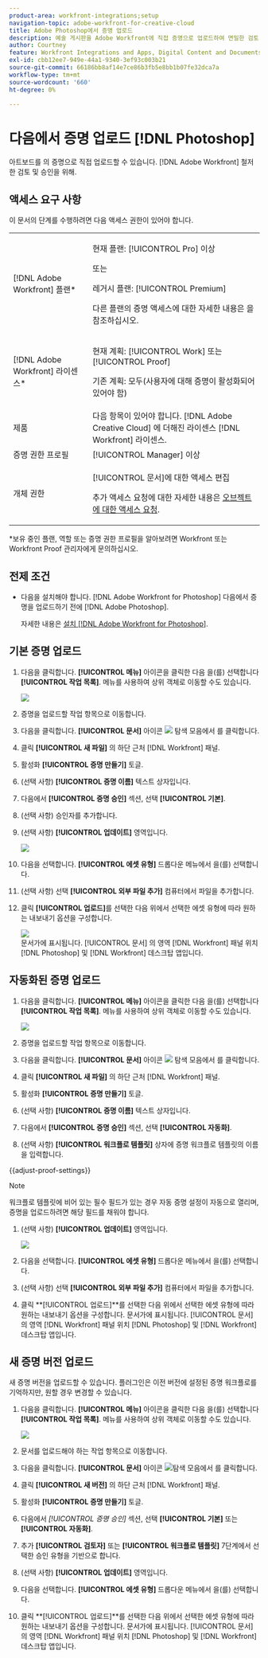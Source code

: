 ```yaml
---
product-area: workfront-integrations;setup
navigation-topic: adobe-workfront-for-creative-cloud
title: Adobe Photoshop에서 증명 업로드
description: 예술 게시판을 Adobe Workfront에 직접 증명으로 업로드하여 면밀한 검토 및 승인을 받을 수 있습니다.
author: Courtney
feature: Workfront Integrations and Apps, Digital Content and Documents
exl-id: cbb12ee7-949e-44a1-9340-3ef93c003b21
source-git-commit: 66186bb8af14e7ce86b3fb5e8bb1b07fe32dca7a
workflow-type: tm+mt
source-wordcount: '660'
ht-degree: 0%

---
```


# 다음에서 증명 업로드 [!DNL Photoshop]

아트보드를 의 증명으로 직접 업로드할 수 있습니다. [!DNL Adobe Workfront] 철저한 검토 및 승인을 위해.

## 액세스 요구 사항

이 문서의 단계를 수행하려면 다음 액세스 권한이 있어야 합니다.

<table style="table-layout:auto"> 
 <col> 
 <col> 
 <tbody> 
  <tr> 
   <td role="rowheader">[!DNL Adobe Workfront] 플랜*</td> 
   <td> <p>현재 플랜: [!UICONTROL Pro] 이상</p> <p>또는</p> <p>레거시 플랜: [!UICONTROL Premium]</p> <p>다른 플랜의 증명 액세스에 대한 자세한 내용은 을 참조하십시오.</p> </td> 
  </tr> 
  <tr> 
   <td role="rowheader">[!DNL Adobe Workfront] 라이센스*</td> 
   <td> <p>현재 계획: [!UICONTROL Work] 또는 [!UICONTROL Proof]</p> <p>기존 계획: 모두(사용자에 대해 증명이 활성화되어 있어야 함)</p> </td> 
  </tr> 
  <tr> 
   <td role="rowheader">제품</td> 
   <td>다음 항목이 있어야 합니다. [!DNL Adobe Creative Cloud] 에 더해진 라이센스 [!DNL Workfront] 라이센스.</td> 
  </tr> 
  <tr> 
   <td role="rowheader">증명 권한 프로필 </td> 
   <td>[!UICONTROL Manager] 이상</td> 
  </tr> 
  <tr> 
   <td role="rowheader">개체 권한</td> 
   <td> <p>[!UICONTROL 문서]에 대한 액세스 편집</p> <p>추가 액세스 요청에 대한 자세한 내용은 <a href="../../workfront-basics/grant-and-request-access-to-objects/request-access.md" class="MCXref xref">오브젝트에 대한 액세스 요청</a>.</p> </td> 
  </tr> 
 </tbody> 
</table>

&#42;보유 중인 플랜, 역할 또는 증명 권한 프로필을 알아보려면 Workfront 또는 Workfront Proof 관리자에게 문의하십시오.

## 전제 조건

* 다음을 설치해야 합니다. [!DNL Adobe Workfront for Photoshop] 다음에서 증명을 업로드하기 전에 [!DNL Adobe Photoshop].

  자세한 내용은 [설치 [!DNL Adobe Workfront for Photoshop]](../../workfront-integrations-and-apps/adobe-workfront-for-creative-cloud/wf-cc-install-ps.md).

## 기본 증명 업로드

1. 다음을 클릭합니다. **[!UICONTROL 메뉴]** 아이콘을 클릭한 다음 을(를) 선택합니다 **[!UICONTROL 작업 목록]**. 메뉴를 사용하여 상위 객체로 이동할 수도 있습니다.

   ![](assets/go-back-to-work-list-350x314.png)

1. 증명을 업로드할 작업 항목으로 이동합니다.
1. 다음을 클릭합니다. **[!UICONTROL 문서]** 아이콘 ![](assets/documents.png) 탐색 모음에서 를 클릭합니다.
1. 클릭 **[!UICONTROL 새 파일]** 의 하단 근처 [!DNL Workfront] 패널.
1. 활성화 **[!UICONTROL 증명 만들기]** 토글.
1. (선택 사항) **[!UICONTROL 증명 이름]** 텍스트 상자입니다.
1. 다음에서 **[!UICONTROL 증명 승인]** 섹션, 선택 **[!UICONTROL 기본]**.
1. (선택 사항) 승인자를 추가합니다.
1. (선택 사항) **[!UICONTROL 업데이트]** 영역입니다.

   ![](assets/add-comment.png)

1. 다음을 선택합니다. **[!UICONTROL 에셋 유형]** 드롭다운 메뉴에서 을(를) 선택합니다.

1. (선택 사항) 선택 **[!UICONTROL 외부 파일 추가]** 컴퓨터에서 파일을 추가합니다.
1. 클릭 **[!UICONTROL 업로드]**&#x200B;를 선택한 다음 위에서 선택한 에셋 유형에 따라 원하는 내보내기 옵션을 구성합니다.

   ![](assets/plugin-files-350x307.png)\
   문서가에 표시됩니다. [!UICONTROL 문서] 의 영역 [!DNL Workfront] 패널 위치 [!DNL Photoshop] 및 [!DNL Workfront] 데스크탑 앱입니다.


## 자동화된 증명 업로드

1. 다음을 클릭합니다. **[!UICONTROL 메뉴]** 아이콘을 클릭한 다음 을(를) 선택합니다 **[!UICONTROL 작업 목록]**. 메뉴를 사용하여 상위 객체로 이동할 수도 있습니다.

   ![](assets/go-back-to-work-list-350x314.png)

1. 증명을 업로드할 작업 항목으로 이동합니다.
1. 다음을 클릭합니다. **[!UICONTROL 문서]** 아이콘 ![](assets/documents.png) 탐색 모음에서 를 클릭합니다.

1. 클릭 **[!UICONTROL 새 파일]** 의 하단 근처 [!DNL Workfront] 패널.
1. 활성화 **[!UICONTROL 증명 만들기]** 토글.
1. (선택 사항) **[!UICONTROL 증명 이름]** 텍스트 상자입니다.
1. 다음에서 **[!UICONTROL 증명 승인]** 섹션, 선택 **[!UICONTROL 자동화]**.
1. (선택 사항) **[!UICONTROL 워크플로 템플릿]** 상자에 증명 워크플로 템플릿의 이름을 입력합니다.

{{adjust-proof-settings}}

>[!NOTE]
>
> 워크플로 템플릿에 비어 있는 필수 필드가 있는 경우 자동 증명 설정이 자동으로 열리며, 증명을 업로드하려면 해당 필드를 채워야 합니다.


1. (선택 사항) **[!UICONTROL 업데이트]** 영역입니다.

   ![](assets/add-comment-automated-approval.png)

1. 다음을 선택합니다. **[!UICONTROL 에셋 유형]** 드롭다운 메뉴에서 을(를) 선택합니다.
1. (선택 사항) 선택 **[!UICONTROL 외부 파일 추가]** 컴퓨터에서 파일을 추가합니다.
1. 클릭 **[!UICONTROL 업로드]**를 선택한 다음 위에서 선택한 에셋 유형에 따라 원하는 내보내기 옵션을 구성합니다.
문서가에 표시됩니다. [!UICONTROL 문서] 의 영역 [!DNL Workfront] 패널 위치 [!DNL Photoshop] 및 [!DNL Workfront] 데스크탑 앱입니다.

## 새 증명 버전 업로드

새 증명 버전을 업로드할 수 있습니다. 플러그인은 이전 버전에 설정된 증명 워크플로를 기억하지만, 원할 경우 변경할 수 있습니다.

1. 다음을 클릭합니다. **[!UICONTROL 메뉴]** 아이콘을 클릭한 다음 을(를) 선택합니다 **[!UICONTROL 작업 목록]**. 메뉴를 사용하여 상위 객체로 이동할 수도 있습니다.

   ![](assets/go-back-to-work-list-350x314.png)

1. 문서를 업로드해야 하는 작업 항목으로 이동합니다.
1. 다음을 클릭합니다. **[!UICONTROL 문서]** 아이콘 ![](assets/documents.png)탐색 모음에서 를 클릭합니다.

1. 클릭 **[!UICONTROL 새 버전]** 의 하단 근처 [!DNL Workfront] 패널.
1. 활성화 **[!UICONTROL 증명 만들기]** 토글.

1. 다음에서 *[!UICONTROL *증명 승인]** 섹션, 선택 **[!UICONTROL 기본]** 또는 **[!UICONTROL 자동화]**.

1. 추가 **[!UICONTROL 검토자]** 또는 **[!UICONTROL 워크플로 템플릿]** 7단계에서 선택한 승인 유형을 기반으로 합니다.

1. (선택 사항) **[!UICONTROL 업데이트]** 영역입니다.
1. 다음을 선택합니다. **[!UICONTROL 에셋 유형]** 드롭다운 메뉴에서 을(를) 선택합니다.
1. 클릭 **[!UICONTROL 업로드]**를 선택한 다음 위에서 선택한 에셋 유형에 따라 원하는 내보내기 옵션을 구성합니다.
문서가에 표시됩니다. [!UICONTROL 문서] 의 영역 [!DNL Workfront] 패널 위치 [!DNL Photoshop] 및 [!DNL Workfront] 데스크탑 앱입니다.
